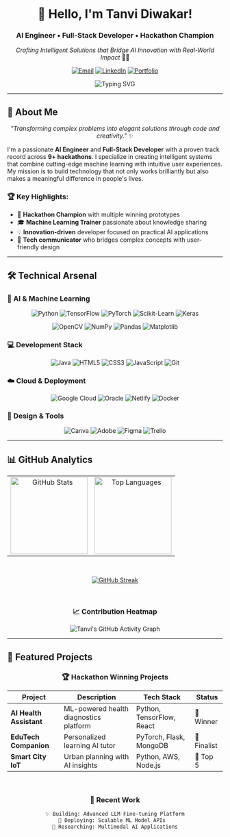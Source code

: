 <!-- Header Section -->
<div align="center">

#  👋 Hello, I'm Tanvi Diwakar! 
### **AI Engineer • Full-Stack Developer • Hackathon Champion** 
*Crafting Intelligent Solutions that Bridge AI Innovation with Real-World Impact* 🤖✨

[![Email](https://img.shields.io/badge/💌_Let's_Collaborate!-tanvidiwakar04@gmail.com-FF6B6B?style=for-the-badge&logo=gmail&logoColor=white)](mailto:tanvidiwakar04@gmail.com)
[![LinkedIn](https://img.shields.io/badge/💼_Professional_Profile-0A66C2?style=for-the-badge&logo=linkedin&logoColor=white)](https://linkedin.com/in/tanvi-diwakar-5b41a52a3)
[![Portfolio](https://img.shields.io/badge/🌐_View_Portfolio-4285F4?style=for-the-badge&logo=google-chrome&logoColor=white)](#)

<img src="https://readme-typing-svg.herokuapp.com?font=Fira+Code&weight=600&size=24&duration=4000&pause=1000&color=FF6B6B&center=true&vCenter=true&width=600&lines=ML+Trainer+%7C+Frontend+Developer+%7C+AI+Enthusiast;9x+Hackathon+Veteran+%7C+Startup+Experienced;Building+the+Future+with+Code+%26+AI" alt="Typing SVG" />

</div>

---

## 🎯 About Me

<div align="center">
  
*"Transforming complex problems into elegant solutions through code and creativity."* ✨

</div>

I'm a passionate **AI Engineer** and **Full-Stack Developer** with a proven track record across **9+ hackathons**. I specialize in creating intelligent systems that combine cutting-edge machine learning with intuitive user experiences. My mission is to build technology that not only works brilliantly but also makes a meaningful difference in people's lives.

### 🏆 Key Highlights:
- 🥇 **Hackathon Champion** with multiple winning prototypes
- 🎓 **Machine Learning Trainer** passionate about knowledge sharing
- 💡 **Innovation-driven** developer focused on practical AI applications
- 🌟 **Tech communicator** who bridges complex concepts with user-friendly design

---

## 🛠️ Technical Arsenal

### 🤖 AI & Machine Learning
<div align="center">

![Python](https://img.shields.io/badge/Python-3776AB?style=for-the-badge&logo=python&logoColor=white)
![TensorFlow](https://img.shields.io/badge/TensorFlow-FF6F00?style=for-the-badge&logo=tensorflow&logoColor=white)
![PyTorch](https://img.shields.io/badge/PyTorch-EE4C2C?style=for-the-badge&logo=pytorch&logoColor=white)
![Scikit-Learn](https://img.shields.io/badge/Scikit--Learn-F7931E?style=for-the-badge&logo=scikit-learn&logoColor=white)
![Keras](https://img.shields.io/badge/Keras-D00000?style=for-the-badge&logo=keras&logoColor=white)

![OpenCV](https://img.shields.io/badge/OpenCV-5C3EE8?style=for-the-badge&logo=opencv&logoColor=white)
![NumPy](https://img.shields.io/badge/NumPy-013243?style=for-the-badge&logo=numpy&logoColor=white)
![Pandas](https://img.shields.io/badge/Pandas-150458?style=for-the-badge&logo=pandas&logoColor=white)
![Matplotlib](https://img.shields.io/badge/Matplotlib-11557C?style=for-the-badge&logo=python&logoColor=white)

</div>

### 💻 Development Stack
<div align="center">

![Java](https://img.shields.io/badge/Java-ED8B00?style=for-the-badge&logo=openjdk&logoColor=white)
![HTML5](https://img.shields.io/badge/HTML5-E34F26?style=for-the-badge&logo=html5&logoColor=white)
![CSS3](https://img.shields.io/badge/CSS3-1572B6?style=for-the-badge&logo=css3&logoColor=white)
![JavaScript](https://img.shields.io/badge/JavaScript-F7DF1E?style=for-the-badge&logo=javascript&logoColor=black)
![Git](https://img.shields.io/badge/Git-F05032?style=for-the-badge&logo=git&logoColor=white)

</div>

### ☁️ Cloud & Deployment
<div align="center">

![Google Cloud](https://img.shields.io/badge/Google_Cloud-4285F4?style=for-the-badge&logo=google-cloud&logoColor=white)
![Oracle](https://img.shields.io/badge/Oracle-F80000?style=for-the-badge&logo=oracle&logoColor=white)
![Netlify](https://img.shields.io/badge/Netlify-00C7B7?style=for-the-badge&logo=netlify&logoColor=white)
![Docker](https://img.shields.io/badge/Docker-2496ED?style=for-the-badge&logo=docker&logoColor=white)

</div>

### 🎨 Design & Tools
<div align="center">

![Canva](https://img.shields.io/badge/Canva-00C4CC?style=for-the-badge&logo=canva&logoColor=white)
![Adobe](https://img.shields.io/badge/Adobe-FF0000?style=for-the-badge&logo=adobe&logoColor=white)
![Figma](https://img.shields.io/badge/Figma-F24E1E?style=for-the-badge&logo=figma&logoColor=white)
![Trello](https://img.shields.io/badge/Trello-0052CC?style=for-the-badge&logo=trello&logoColor=white)

</div>

---

## 📊 GitHub Analytics

<div align="center">

<!-- GitHub Stats with Custom Icons -->
<table align="center">
  <tr>
    <td align="center">
      <img height="180em" src="https://github-readme-stats.vercel.app/api?username=Tanvi-diwakar&show_icons=true&theme=radical&include_all_commits=true&count_private=true&hide_border=true" alt="GitHub Stats"/>
    </td>
    <td align="center">
      <img height="180em" src="https://github-readme-stats.vercel.app/api/top-langs/?username=Tanvi-diwakar&layout=compact&theme=radical&hide_border=true&langs_count=8" alt="Top Languages"/>
    </td>
  </tr>
</table>

<br/>

<!-- GitHub Streak with Custom Style -->
[![GitHub Streak](https://streak-stats.demolab.com?user=Tanvi-diwakar&theme=radical&hide_border=true&date_format=M%20j%5B%2C%20Y%5D)](https://git.io/streak-stats)

<br/>

<!-- Activity Graph -->
### 📈 Contribution Heatmap
![Tanvi's GitHub Activity Graph](https://github-readme-activity-graph.vercel.app/graph?username=Tanvi-diwakar&theme=react-dark&hide_border=true&area=true&custom_title=My%20Coding%20Journey)

</div>

---
## 🚀 Featured Projects

<div align="center">

### 🏆 Hackathon Winning Projects
| Project | Description | Tech Stack | Status |
|---------|-------------|------------|--------|
| **AI Health Assistant** | ML-powered health diagnostics platform | Python, TensorFlow, React | 🥇 Winner |
| **EduTech Companion** | Personalized learning AI tutor | PyTorch, Flask, MongoDB | 🥈 Finalist |
| **Smart City IoT** | Urban planning with AI insights | Python, AWS, Node.js | 🥉 Top 5 |

<br/>

### 🌟 Recent Work
```bash
✨ Building: Advanced LLM Fine-tuning Platform
🚀 Deploying: Scalable ML Model APIs  
🔬 Researching: Multimodal AI Applications
